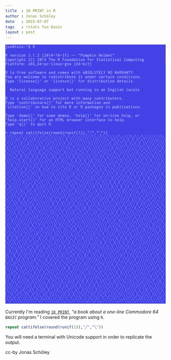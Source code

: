 ```yaml
---
title  : 10 PRINT in R
author : Jonas Schöley
date   : 2015-07-07
tags   : rstats fun basic
layout : post
---
```


![](/assets/2015-07-07-10_print_in_r/10_print.png)

Currently I'm reading [`10 PRINT`](http://10print.org/), *"a book about a one-line Commodore 64 `BASIC` program."* I covered the program using `R`.

```r
repeat cat(ifelse(round(runif(1)),"╱","╲"))
```

You will need a terminal with Unicode support in order to replicate the output.

cc-by Jonas Schöley